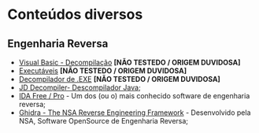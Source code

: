 # Conteúdos diversos

## Engenharia Reversa
- [Visual Basic  - Decompilação](http://www.macoratti.net/vb_dcp1.htm) **[NÃO TESTEDO / ORIGEM DUVIDOSA]**
- [Executáveis](https://mentebinaria.gitbook.io/engenharia-reversa/execucao-de-programas/executaveis) **[NÃO TESTEDO / ORIGEM DUVIDOSA]**
- [Decompilador de .EXE](https://www.hardware.com.br/comunidade/descompilador-exe/692855/) **[NÃO TESTEDO / ORIGEM DUVIDOSA]**
- [JD Decompiler- Descompilador Java](https://java-decompiler.github.io/);
- [IDA Free / Pro](https://hex-rays.com/ida-free/#download) - Um dos (ou o) mais conhecido software de engenharia reversa;
- [Ghidra - The NSA Reverse Engineering Framework](https://github.com/NationalSecurityAgency/ghidra/releases) - Desenvolvido pela NSA, Software OpenSource de Engenharia Reversa;
